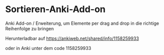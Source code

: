 # Sortieren-Anki-Add-on
Anki Add-on / Erweiterung, um Elemente per drag and drop in die richtige Reihenfolge zu bringen

Herunterladbar auf https://ankiweb.net/shared/info/1158259933

oder in Anki unter dem code 1158259933
